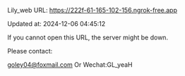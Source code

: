 Lily_web URL: https://222f-61-165-102-156.ngrok-free.app

Updated at: 2024-12-06 04:45:12

If you cannot open this URL, the server might be down.

Please contact: 

goley04@foxmail.com Or Wechat:GL_yeaH